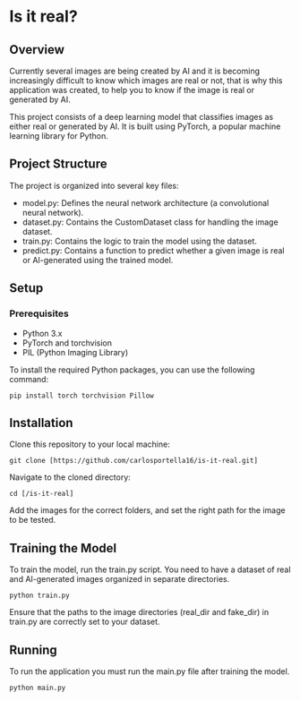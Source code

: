 # Is it real?

## Overview
Currently several images are being created by AI and it is becoming increasingly difficult to know which images are real or not, that is why this application was created, to help you to know if the image is real or generated by AI.

This project consists of a deep learning model that classifies images as either real or generated by AI. It is built using PyTorch, a popular machine learning library for Python.

## Project Structure
The project is organized into several key files:

* model.py: Defines the neural network architecture (a convolutional neural network).
* dataset.py: Contains the CustomDataset class for handling the image dataset.
* train.py: Contains the logic to train the model using the dataset.
* predict.py: Contains a function to predict whether a given image is real or AI-generated using the trained model.

## Setup
### Prerequisites
* Python 3.x
* PyTorch and torchvision
* PIL (Python Imaging Library)

To install the required Python packages, you can use the following command:
```
pip install torch torchvision Pillow
```

## Installation
Clone this repository to your local machine:
```
git clone [https://github.com/carlosportella16/is-it-real.git]
```
Navigate to the cloned directory:
```
cd [/is-it-real]
```
Add the images for the correct folders, and set the right path for the image to be tested.

## Training the Model
To train the model, run the train.py script. You need to have a dataset of real and AI-generated images organized in separate directories.
```
python train.py
```
Ensure that the paths to the image directories (real_dir and fake_dir) in train.py are correctly set to your dataset.

## Running
To run the application you must run the main.py file after training the model.
```
python main.py
```
